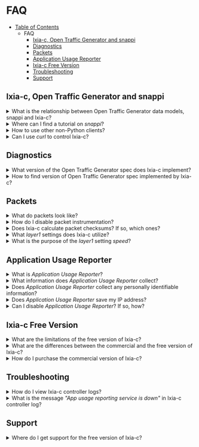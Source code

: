 # FAQ

- [Table of Contents](readme.md)
  - FAQ
    - [Ixia-c, Open Traffic Generator and snappi](#ixia-c-open-traffic-generator-and-snappi)
    - [Diagnostics](#diagnostics)
    - [Packets](#packets)
    - [Application Usage Reporter](#application-usage-reporter)
    - [Ixia-c Free Version](#Ixia-c-free-version)
    - [Troubleshooting](#troubleshooting)
    - [Support](#support)

## Ixia-c, Open Traffic Generator and snappi

<details>
<summary>
What is the relationship between Open Traffic Generator data models, snappi and Ixia-c?
</summary>
<br>

The [Open Traffic Generator](https://github.com/open-traffic-generator/models) data models describe a vendor neutral data models and APIs for test traffic generation.  The models are based on OpenAPI v3.  Ixia-c is a traffic generator that complies with these APIs.  [snappi](https://github.com/open-traffic-generator/snappi) is a *Pythonic* client library that can be used to write tests that run against Ixia-c.

The following two diagrams illustrate this relationship.

<div align="center">
  <br>
  <img src="res/api-sdk-tests.drawio.svg"></img>
</div>
<br>
<div align="center">
  <br>
  <img src="res/tests-sdk-ixia-c.drawio.svg"></img>
</div>
<br>
</details>

<details>
<summary>
Where can I find a tutorial on <i>snappi</i>?
</summary>
<br>

The [Hello snappi](hello-snappi.md) tutorial is a good starting point to get familiar with `snappi`.  
</details>

<details>
<summary>
How to use other non-Python clients?
</summary>
<br>

TODO: Fill in details here.
</details>

<details>
<summary>
Can I use <i>curl</i> to control Ixia-c?
</summary>
<br>

Yes.  Refer to the [Quick Start](../readme.md##quick-start) on the Ixia-c home page.
</details>

## Diagnostics

<details>
<summary>
What version of the Open Traffic Generator spec does Ixia-c implement?
</summary>
<br>

Ixia-c implements version **[v0.10.7](https://github.com/open-traffic-generator/models/releases/tag/v0.10.7)** of the Open Traffic Generator Data Model. You can view the model [here](https://redocly.github.io/redoc/?url=https://raw.githubusercontent.com/open-traffic-generator/models/v0.10.7/artifacts/openapi.yaml).

</details>

<details>
<summary>
How to find version of Open Traffic Generator spec implemented by Ixia-c?
</summary>
<br>

Open Traffic Generator Data Model can be accessed from any browser by pointing it to (https://\<controller-host-ip\>/docs/openapi.json).  The `info` section contains the `version` of the Open Traffic Generator Data Model implemented by the Ixia-c controller.

</details>

## Packets

<details>
<summary>
What do packets look like?
</summary>
<br>

Ixia packet testers utilize a proprietary flow-tracking technique which involves inserting a special *instrumentation header* into the packet.  It is inserted after the last valid protocol header ie, in the payload.  

<div align="center">
  <br>
  <img src="res/packet-instrumentation.png"></img>
</div>
<br>

The fields in this header are:

- a *signature* which servers as marker to indicate start of header
- a *PGID* or *port group id* field to distinguish between different flows
- a 32 bit *sequence number* that can be used to detect packet re-ordering
- a 32 bit timestamp that can be used to measure one-way latency

</details>

<details>
<summary>
How do I disable packet instrumentation?
</summary>
<br>

According to the Open Traffic Generator data model packet instrumentation is enabled by default on all the flows.  It is not possible to disable it at the moment.  An update to the data model that allows the end user to disable instrumentation is in the process of being merged into the *main* branch and will be submitted in the coming weeks.  Ixia-c will implement it at that point.

</details>

<details>
<summary>
Does Ixia-c calculate packet checksums?  If so, which ones?
</summary>
<br>

Yes, the Ixia-c traffic-engine automatically calculates the Ethernet FCS, IPv4, TCP and UDP checksums.  The traffic-engine is capable of calculating *four* checksums (in each packet).  TODO: verify.
</details>

<details>
<summary>
What <i>layer1</i> settings does Ixia-c utilize?
</summary>
<br>

The only `layer1` setting that is used by the Ixia-c traffic engine is `speed`.  This setting is used to help convert flow rate specified as *percentage line-rate* into packets/second (pps) and to ensure that proper inter-packet-gaps are used.
</details>

<details>
<summary>
What is the purpose of the <i>layer1</i> setting <i>speed</i>?
</summary>
<br>

To calculate packets/second (pps) when the flow rate is specified as *percentage line-rate* and to ensure proper inter-packet-gaps.
</details>

## Application Usage Reporter

<details>
<summary>
What is <i>Application Usage Reporter</i>?
</summary>
<br>

The `app-usage-reporter` container collects and uploads to the Keysight cloud some basic telemetry information from the Ixia-c controller.  This information helps Keysight improve the controller by focusing on the features that are being used by end users.
</details>

<details>
<summary>
What information does <i>Application Usage Reporter</i> collect?
</summary>
<br>

The *Application Usage Reporter* collects configuration related information like the number of ports in a test, number of flows configured, number of values used in a pattern. TODO:  Need to give an exhaustive list.
</details>

<details>
<summary>
Does <i>Application Usage Reporter</i> collect any personally identifiable information?
</summary>
<br>

No.  The *Application Usage Reporter* does NOT collect any personally identifiable information like username, hostname, email address, etc.
</details>

<details>
<summary>
Does <i>Application Usage Reporter</i> save my IP address?
</summary>
<br>
No.
</details>

<details>
<summary>
Can I disable <i>Application Usage Reporter</i>? If so, how?
</summary>
<br>

Yes, the *Application Usage Reporter* can be disabled.  Refer to the [Deployment Parameters](deployments.md#deployment-parameters) section in the Deployment Guide.
</details>

## Ixia-c Free Version

<details>
<summary>
What are the limitations of the free version of Ixia-c?
</summary>
<br>

The free version of Ixia-c controller supports up to 4 ports in one session and the Ixia-c traffic-engine is limited to running over `raw` sockets.
</details>

<details>
<summary>
What are the differences between the commercial and the free version of Ixia-c?
</summary>
<br>
The following table highlights the differences between the commercial and the free version of Ixia-c.

| Capability | Ixia-c Free | Ixia-c Commercial |
-------------| ------------| ------------------|
| # of Ports | 4 | Unlimited |
| Traffic Engine - Raw | Supported | Supported |
| Traffic Engine - DPDK PCI | Not Supported | Supported |
| Support | Slack Channel | Keysight Support |

</details>

<details>
<summary>
How do I purchase the commercial version of Ixia-c?
</summary>
<br>

Contact your Keysight Sales Rep or reach out to us [here](https://www.keysight.com/us/en/contact.html).
</details>

## Troubleshooting

<details>
<summary>
How do I view Ixia-c controller logs?
</summary>
<br>

Use `docker logs` to view the controller log.
</details>

<details>
<summary>
What is the message <i>"App usage reporting service is down"</i> in Ixia-c controller log?
</summary>
<br>

This message indicates that the `app-usage-reporter` container is not reachable from the Ixia-c controller.  This does NOT affect Ixia-c controller's normal operation.  Refer to [Deployment Parameters](deployments.md#deployment-parameters) for more details on how to override the default location for the app-usage-reporter or how to disable it all together.
</details>

## Support

<details>
<summary>
Where do I get support for the free version of Ixia-c?
</summary>
<br>

Reach out to us on [Slack](support.md) for support.
</details>

